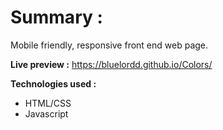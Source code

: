 # Summary :
Mobile friendly, responsive front end web page.

**Live preview :**
https://bluelordd.github.io/Colors/

**Technologies used :**
* HTML/CSS
* Javascript
